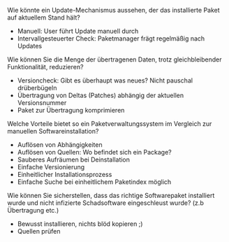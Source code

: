 Wie könnte ein Update-Mechanismus aussehen, der das installierte Paket auf aktuellem Stand hält?
* Manuell: User führt Update manuell durch
* Intervallgesteuerter Check: Paketmanager frägt regelmäßig nach Updates

Wie können Sie die Menge der übertragenen Daten, trotz gleichbleibender Funktionalität, reduzieren?
* Versioncheck: Gibt es überhaupt was neues? Nicht pauschal drüberbügeln
* Übertragung von Deltas (Patches) abhängig der aktuellen Versionsnummer
* Paket zur Übertragung komprimieren

Welche Vorteile bietet so ein Paketverwaltungssystem im Vergleich zur manuellen Softwareinstallation?
* Auflösen von Abhängigkeiten
* Auflösen von Quellen: Wo befindet sich ein Package?
* Sauberes Aufräumen bei Deinstallation
* Einfache Versionierung
* Einheitlicher Installationsprozess
* Einfache Suche bei einheitlichem Paketindex möglich

Wie können Sie sicherstellen, dass das richtige Softwarepaket installiert wurde und nicht infizierte Schadsoftware eingeschleust wurde? (z.b Übertragung etc.)
* Bewusst installieren, nichts blöd kopieren ;)
* Quellen prüfen